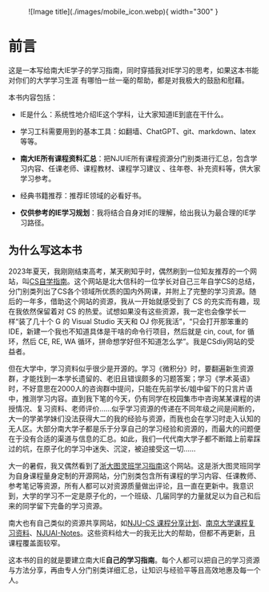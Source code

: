 <figure markdown>
  ![Image title](./images/mobile_icon.webp){ width="300" }
</figure>

# 前言
这是一本写给南大IE学子的学习指南，同时穿插我对IE学习的思考，如果这本书能对你们的大学学习生涯
有哪怕一丝一毫的帮助，都是对我极大的鼓励和慰藉。

本书内容包括：

- IE是什么：系统性地介绍IE这个学科，让大家知道IE到底在干什么。

- 学习工科需要用到的基本工具：如翻墙、ChatGPT、git、markdown、latex等等。

- **南大IE所有课程资料汇总**：把NJUIE所有课程资源分门别类进行汇总，包含学习内容、任课老师、课程教材、课程学习建议
、往年卷、补充资料等，供大家学习参考。

- 经典书籍推荐：推荐IE领域的必看好书。

- **仅供参考的IE学习规划**：我将结合自身对IE的理解，给出我认为最合理的IE学习路径。

## 为什么写这本书

2023年夏天，我刚刚结束高考，某天刷知乎时，偶然刷到一位知友推荐的一个网站，叫[CS自学指南](csdiy.wiki)。这个网站是北大信科的一位学长对自己三年自学CS的总结，分门别类列出了CS各个领域所优质的国内外网课，并附上了完整的学习资源。随后的一年多，借助这个网站的资源，我从一开始就感受到了 CS 的充实而有趣，现在我依然保留着对 CS 的热爱。试想如果没有这些资源，我一定也会像学长一样“装了几十个 G 的 Visual Studio 天天和 OJ 你死我活”，“只会打开那笨重的 IDE，新建一个我也不知道具体是干啥的命令行项目，然后就是 cin, cout, for 循环，然后 CE, RE, WA 循环，拼命想学好但不知道怎么学”。我是CSdiy网站的受益者。

但在大学中，学习资料似乎很少是开源的。学习《微积分》时，要翻遍新生资源群，才能找到一本学长遗留的、老旧且错误颇多的习题答案；学习《学术英语》时，不好意思在2000人的咨询群中提问，只能在先前学长/姐中留下的只言片语中，推测学习内容。直到我下笔的今天，仍有同学在校园集市中咨询某某课程的讲授情况、复习资料、老师评价……似乎学习资源的传递在不同年级之间是间断的，大一的学弟学妹们没法获得大二的我的经验与资源，而我也会在学习时走入认知的无人区。大部分南大学子都是乐于分享自己的学习经验和资源的，而最大的问题便在于没有合适的渠道与信息的汇总。如此，我们一代代南大学子都不断踏上前辈踩过的坑，在原子化的学习中迷失、沉淀，被迫接受这一切……

大一的暑假，我又偶然看到了[浙大图灵班学习指南](https://zju-turing.github.io/TuringCourses/readings/)这个网站。这是浙大图灵班同学为自身课程量身定制的开源网站，分门别类包含所有课程的学习内容、任课教师、参考笔记等资源，所有人都可以对资源质量做出评论，且一直在更新中。我意识到，大学的学习不一定是原子化的，一个班级、几届同学的力量就足以为自己和后来的同学留下完备的学习资源。

南大也有自己类似的资源共享网站，如[NJU-CS 课程分享计划](https://github.com/zhangyikaii/NJUCS-Course-Material)、[南京大学课程复习资料](https://github.com/idealclover/NJU-Review-Materials)、[NJUAI-Notes](https://github.com/OrangeX4/NJUAI-Notes)。这些资料给大一的我无比大的帮助，但都不再更新，且课程覆盖面较窄。

这本书的目的就是要建立南大IE**自己的学习指南**。每个人都可以把自己的学习资源与方法分享，再由专人分门别类详细汇总，让知识与经验平等且高效地惠及每一个人。
